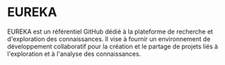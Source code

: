 # EUREKA
EUREKA est un référentiel GitHub dédié à la plateforme de recherche et d'exploration des connaissances. Il vise à fournir un environnement de développement collaboratif pour la création et le partage de projets liés à l'exploration et à l'analyse des connaissances.
